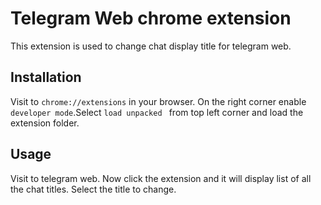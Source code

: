 # Telegram Web chrome extension

This extension is used to change chat display title for telegram web.

## Installation

Visit to ```chrome://extensions``` in your browser.
On the right corner enable ```developer mode```.Select ```load unpacked ``` from top left corner and load the extension folder.


## Usage

Visit to telegram web. Now click the extension and it will display list of all the chat titles. Select the title to change.
